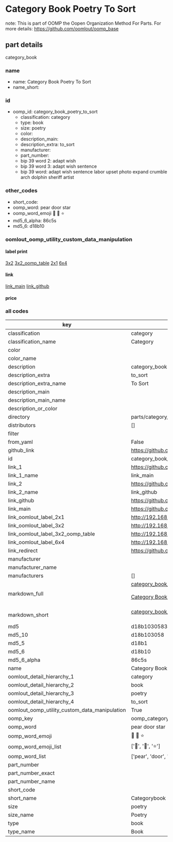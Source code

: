 # Category Book Poetry To Sort  

note: This is part of OOMP the Oopen Organization Method For Parts. For more details: https://github.com/oomlout/oomp_base

##  part details
  



category_book



### name
* name: Category Book Poetry To Sort
* name_short: 
### id
* oomp_id: category_book_poetry_to_sort
  * classification: category
  * type: book
  * size: poetry
  * color: 
  * description_main: 
  * description_extra: to_sort
  * manufacturer: 
  * part_number: 
  * bip 39 word 2: adapt wish
  * bip 39 word 3: adapt wish sentence
  * bip 39 word: adapt wish sentence labor upset photo expand crumble arch dolphin sheriff artist

### other_codes
* short_code: 
* oomp_word: pear door star
* oomp_word_emoji :pear: :door: :star:
* md5_6_alpha: 86c5s
* md5_6: d18b10






### oomlout_oomp_utility_custom_data_manipulation
#### label print
[3x2](http://192.168.1.245:1112/?label=oomp%2086c5s)
[3x2_oomp_table](http://192.168.1.108:1112/?label=oomp%2086c5s)
[2x1](http://192.168.1.242:1112/?label=oomp%2086c5s)
[6x4](http://192.168.1.55:1112/?label=oomp%2086c5s)    

#### link

[link_main](https://github.com/oomlout/oomlout_oomp_version_1_messy/tree/main/parts/category_book_poetry_to_sort) [link_github](https://github.com/oomlout/oomlout_oomp_version_1_messy/tree/main/parts/category_book_poetry_to_sort)                             

#### price







### all codes 
| key | value |  
| --- | --- |  
| classification | category |  
| classification_name | Category |  
| color |  |  
| color_name |  |  
| description | category_book |  
| description_extra | to_sort |  
| description_extra_name | To Sort |  
| description_main |  |  
| description_main_name |  |  
| description_or_color |   |  
| directory | parts/category_book_poetry_to_sort |  
| distributors | [] |  
| filter |  |  
| from_yaml | False |  
| github_link | https://github.com/oomlout/oomlout_oomp_part_src/tree/main/parts/category_book_poetry_to_sort |  
| id | category_book_poetry_to_sort |  
| link_1 | https://github.com/oomlout/oomlout_oomp_version_1_messy/tree/main/parts/category_book_poetry_to_sort |  
| link_1_name | link_main |  
| link_2 | https://github.com/oomlout/oomlout_oomp_version_1_messy/tree/main/parts/category_book_poetry_to_sort |  
| link_2_name | link_github |  
| link_github | https://github.com/oomlout/oomlout_oomp_version_1_messy/tree/main/parts/category_book_poetry_to_sort |  
| link_main | https://github.com/oomlout/oomlout_oomp_version_1_messy/tree/main/parts/category_book_poetry_to_sort |  
| link_oomlout_label_2x1 | http://192.168.1.242:1112/?label=oomp%2086c5s |  
| link_oomlout_label_3x2 | http://192.168.1.245:1112/?label=oomp%2086c5s |  
| link_oomlout_label_3x2_oomp_table | http://192.168.1.108:1112/?label=oomp%2086c5s |  
| link_oomlout_label_6x4 | http://192.168.1.55:1112/?label=oomp%2086c5s |  
| link_redirect | https://github.com/oomlout/oomlout_oomp_version_1_messy/tree/main/parts/category_book_poetry_to_sort |  
| manufacturer |  |  
| manufacturer_name |  |  
| manufacturers | [] |  
| markdown_full | [category_book_poetry_to_sort](none)<br>[](none)<br>[Category Book Poetry To Sort](none)<br><br> |  
| markdown_short | [category_book_poetry_to_sort](none)<br><br> |  
| md5 | d18b10305834ca068ef797c587ff2018 |  
| md5_10 | d18b103058 |  
| md5_5 | d18b1 |  
| md5_6 | d18b10 |  
| md5_6_alpha | 86c5s |  
| name | Category Book Poetry To Sort |  
| oomlout_detail_hierarchy_1 | category |  
| oomlout_detail_hierarchy_2 | book |  
| oomlout_detail_hierarchy_3 | poetry |  
| oomlout_detail_hierarchy_4 | to_sort |  
| oomlout_oomp_utility_custom_data_manipulation | True |  
| oomp_key | oomp_category_book_poetry_to_sort |  
| oomp_word | pear door star |  
| oomp_word_emoji | :pear: :door: :star: |  
| oomp_word_emoji_list | [':pear:', ':door:', ':star:'] |  
| oomp_word_list | ['pear', 'door', 'star'] |  
| part_number |  |  
| part_number_exact |  |  
| part_number_name |  |  
| short_code |  |  
| short_name | Categorybook |  
| size | poetry |  
| size_name | Poetry |  
| type | book |  
| type_name | Book |  
